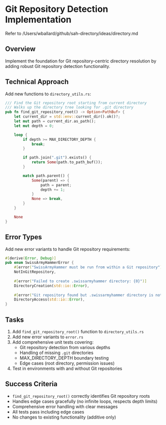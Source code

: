 # Git Repository Detection Implementation

Refer to /Users/wballard/github/sah-directory/ideas/directory.md

## Overview
Implement the foundation for Git repository-centric directory resolution by adding robust Git repository detection functionality.

## Technical Approach

Add new functions to `directory_utils.rs`:

```rust
/// Find the Git repository root starting from current directory
/// Walks up the directory tree looking for .git directory
pub fn find_git_repository_root() -> Option<PathBuf> {
    let current_dir = std::env::current_dir().ok()?;
    let mut path = current_dir.as_path();
    let mut depth = 0;

    loop {
        if depth >= MAX_DIRECTORY_DEPTH {
            break;
        }

        if path.join(".git").exists() {
            return Some(path.to_path_buf());
        }

        match path.parent() {
            Some(parent) => {
                path = parent;
                depth += 1;
            }
            None => break,
        }
    }

    None
}
```

## Error Types
Add new error variants to handle Git repository requirements:

```rust
#[derive(Error, Debug)]
pub enum SwissArmyHammerError {
    #[error("SwissArmyHammer must be run from within a Git repository")]
    NotInGitRepository,
    
    #[error("Failed to create .swissarmyhammer directory: {0}")]
    DirectoryCreation(std::io::Error),
    
    #[error("Git repository found but .swissarmyhammer directory is not accessible: {0}")]
    DirectoryAccess(std::io::Error),
}
```

## Tasks
1. Add `find_git_repository_root()` function to `directory_utils.rs`
2. Add new error variants to `error.rs` 
3. Add comprehensive unit tests covering:
   - Git repository detection from various depths
   - Handling of missing `.git` directories
   - MAX_DIRECTORY_DEPTH boundary testing
   - Edge cases (root directory, permission issues)
4. Test in environments with and without Git repositories

## Success Criteria
- `find_git_repository_root()` correctly identifies Git repository roots
- Handles edge cases gracefully (no infinite loops, respects depth limits)
- Comprehensive error handling with clear messages
- All tests pass including edge cases
- No changes to existing functionality (additive only)